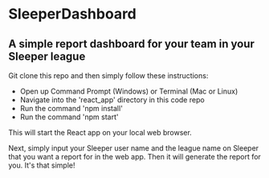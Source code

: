 # SleeperDashboard

## A simple report dashboard for your team in your Sleeper league

Git clone this repo and then simply follow these instructions:

- Open up Command Prompt (Windows) or Terminal (Mac or Linux)
- Navigate into the 'react_app' directory in this code repo
- Run the command 'npm install'
- Run the command 'npm start'

This will start the React app on your local web browser.

Next, simply input your Sleeper user name and the league name on Sleeper that you want a report for in the web app. Then it will generate the report for you. It's that simple!
